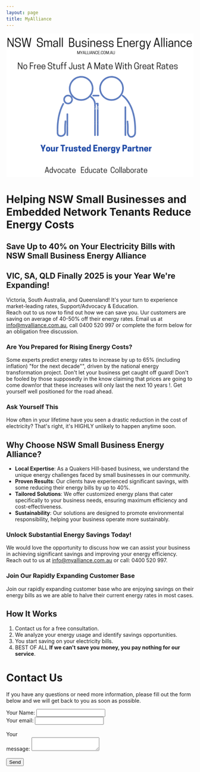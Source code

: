 ```yaml
---
layout: page
title: MyAlliance
---
```



![NSW Small Business Energy Alliance. Uniting for Fair Energy Prices & Success. Advocate Educate Collaborate.](/assets/indexV2.png)
# Helping NSW Small Businesses and Embedded Network Tenants Reduce Energy Costs
## Save Up to 40% on Your Electricity Bills with NSW Small Business Energy Alliance
## VIC, SA, QLD Finally 2025 is your Year We're Expanding!
Victoria, South Australia, and Queensland! It's your turn to experience market-leading rates, Support/Advocacy & Education.  
Reach out to us now to find out how we can save you.
Uur customers are saving on average of 40-50% off their energy rates. Email us at [info@myalliance.com.au](mailto:info@myalliance.com.au), call 0400 520 997 or complete the form below for an obligation free discussion.  

### Are You Prepared for Rising Energy Costs?

Some experts predict energy rates to increase by up to 65% (including inflation) "for the next decade"", driven by the national energy transformation project. Don't let your business get caught off guard! Don't be fooled by those supposedly in the know claiming that prices are going to come down!or that these increases will only last the next 10 years !. Get yourself well positioned for the road ahead.

### Ask Yourself This
How often in your lifetime have you seen a drastic reduction in the cost of electricity? That's right, it's HIGHLY unlikely to happen anytime soon.

## Why Choose NSW Small Business Energy Alliance?
- **Local Expertise**: As a Quakers Hill-based business, we understand the unique energy challenges faced by small businesses in our community.
- **Proven Results**: Our clients have experienced significant savings, with some reducing their energy bills by up to 40%.
- **Tailored Solutions**: We offer customized energy plans that cater specifically to your business needs, ensuring maximum efficiency and cost-effectiveness.
- **Sustainability**: Our solutions are designed to promote environmental responsibility, helping your business operate more sustainably.

### Unlock Substantial Energy Savings Today!
We would love the opportunity to discuss how we can assist your business in achieving significant savings and improving your energy efficiency. Reach out to us at [info@myalliance.com.au](mailto:info@myalliance.com.au) or call: 0400 520 997.

### Join Our Rapidly Expanding Customer Base
Join our rapidly expanding customer base who are enjoying savings on their energy bills as we are able to halve their current energy rates in most cases.

## How It Works
1. Contact us for a free consultation.
2. We analyze your energy usage and identify savings opportunities.
3. You start saving on your electricity bills.
4. BEST OF ALL **If we can't save you money, you pay nothing for our service**.


# Contact Us

If you have any questions or need more information, please fill out the form below and we will get back to you as soon as possible.

<form
  action="https://formspree.io/f/manqzvwz"
  method="POST"
  enctype="multipart/form-data"
>
  <label>
    Your Name:
    <input type="text" name="Name">
  </label>  

  <br>
  <label>
    Your email:
    <input type="email" name="email">
  </label>  

 <br>
 <br>  
 <label>
    Your 
  </label>
 <br>
 <label>
    message:
    <textarea name="message"></textarea>
  </label>
  <br>
  <br>
  <button type="submit">Send</button>

